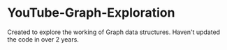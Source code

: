 # YouTube-Graph-Exploration

Created to explore the working of Graph data structures. Haven't updated the code in over 2 years.
